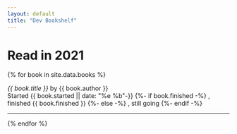 ```yaml
---
layout: default
title: "Dev Bookshelf"
---
```

# Read in 2021

{% for book in site.data.books %}
  <p>
    <cite>{{ book.title }}</cite> by {{ book.author }}
    <br>
    <span class="reading-dates">
      Started {{ book.started || date: "%e %b"-}}
      {%- if book.finished -%}
        , finished {{ book.finished }}
      {%- else -%}
        , still going
      {%- endif -%}
    </span>
  </p>

<hr>
{% endfor %}